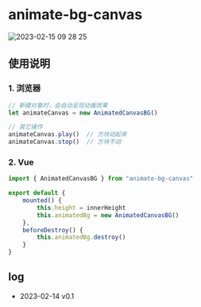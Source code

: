 # animate-bg-canvas

![2023-02-15 09 28 25](https://user-images.githubusercontent.com/12215982/218902518-8d78f061-98a2-491c-9136-80706fb01598.png)



## 使用说明

### 1. 浏览器
```js
// 新建对象时，会自动呈现动画效果
let animateCanvas = new AnimatedCanvasBG()

// 其它操作
animateCanvas.play()  // 方块动起来
animateCanvas.stop()  // 方块不动

```

### 2. Vue

```js
import { AnimatedCanvasBG } from "animate-bg-canvas"

export default {
    mounted() {
        this.height = innerHeight
        this.animatedBg = new AnimatedCanvasBG()
    },
    beforeDestroy() {
        this.animatedBg.destroy()
    }
}
```

## log
- 2023-02-14 v0.1
